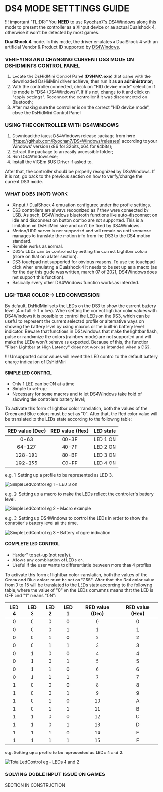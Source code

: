 # DS4 MODE SETTTINGS GUIDE

!!! important "TL;DR:"
    You **NEED** to use [Ryochan7's DS4Windows](https://github.com/Ryochan7/DS4Windows) along this mode to present the controller as a Xinput device or an actual Dualshock 4, otherwise it won't be detected by most games.

**DualShock 4** mode. In this mode, the driver emulates a DualShock 4 with an artificial Vendor & Product ID supported by [DS4Windows](https://github.com/Ryochan7/DS4Windows/). 

### VERIFYING AND CHANGING CURRENT DS3 MODE ON DSHIDMINI'S CONTROL PANEL
 
1. Locate the DsHidMini Control Panel (**DSHMC.exe**) that came with the downloaded DsHidMini driver achieve, then run it **as an administrator**;
2. With the controller connected, check on "HID device mode" selection if its mode is "DS4 (DS4Windows)". If it's not, change to it and click on "apply settings". Reconnect the controller if it was disconnected on Bluetooth;
3. After making sure the controller is on the correct "HID device mode", close the DsHidMini Control Panel.

### USING THE CONTROLLER WITH DS4WINDOWS

1. Download the latest DS4Windows release package from here [https://github.com/Ryochan7/DS4Windows/releases] according to your Windows' version (x86 for 32bits, x64 for 64bits);
2. Extract the package to an easily accessible folder;
3. Run DS4Windows.exe;
4. Install the ViGEm BUS Driver if asked to.

After that, the controller should be properly recognized by DS4Windows. If it is not, go back to the previous section on how to verify/change the current DS3 mode.

### WHAT DOES (NOT) WORK

+ XInput / DualShock 4 emulation configured under the profile settings.
+ DS3 controllers are always recognized as if they were connected by USB. As such, DS4Windows bluetooth functions like auto-disconnect on idle and disconnect on button combo are not supported. This is a limitation on DsHidMini side and can't be fixed by DS4Windows.
+ Motion/UDP server is not supported and will remain so until someone manages to translate the motion info from the DS3 to the DS4 motion standard.
+ Rumble works as normal.
+ DS3's LEDs can be controlled by setting the correct Lightbar colors (more on that on a later section).
+ DS3 touchpad not supported for obvious reasons. To use the touchpad click when emulating a Dualshock 4 it needs to be set up as a macro (as for the day this guide was written, march 07 of 2021, DS4Windows does not support this function).
+ Basically every other DS4Windows function works as intended.

### LIGHTBAR COLOR -> LED CONVERSION

By default, DsHidMini sets the LEDs on the DS3 to show the current battery level (4 = full -> 1 = low). When setting the correct lightbar color values with DS4Windows it is possible to control the LEDs on the DS3, which can be useful to represent the current selected profile or alternative ways on showing the battery level by using macros or the built-in battery level indicator.
Beware that functions in DS4windows that make the lightbar flash, pulse or randomize the colors (rainbow mode) are not supported and will make the LEDs won't behave as expected. Because of this, the function "Flash Lightbar at High Latency" does not work as intended when a DS3.

!!! Unsupported color values will revert the LED control to the default battery charge indication of DsHidMini

#### SIMPLE LED CONTROL

+ Only 1 LED can be ON at a time
+ Simple to set-up;
+ Necessary for some macros and to let DS4Windows take hold of showing the controlers battery level;

To activate this form of lightbar color translation, both the values of the Green and Blue colors must be set as "0". After that, the Red color value will be translated to the LEDs state according to the following table:

| RED value (Dec) |  RED value (Hex) | LED state |
| :---: | :---: | :---: |
| 0-63 | 00-3F | LED 1 ON |
| 64-127 | 40-7F | LED 2 ON |
| 128-191 | 80-BF | LED 3 ON |
| 192-255 | C0-FF | LED 4 ON |

e.g. 1: Setting up a profile to be represented as LED 3.

![SimpleLedControl eg 1 - LED 3 on](https://user-images.githubusercontent.com/24910442/110249922-795dba00-7f57-11eb-9be1-1141a3d59bae.png)


e.g. 2: Setting up a macro to make the LEDs reflect the controller's battery level.

![SimpleLedControl eg 2 - Macro example](https://user-images.githubusercontent.com/24910442/110249934-88446c80-7f57-11eb-8f3e-721fc3ba2812.png)


e.g. 3: Setting up DS4Windows to control the LEDs in order to show the controller's battery level all the time.

![SimpleLedControl eg 3 - Battery chagre indication](https://user-images.githubusercontent.com/24910442/110249936-8b3f5d00-7f57-11eb-85e8-e678cd184443.png)



#### COMPLETE LED CONTROL

+ Harder" to set-up (not really).
+ Allows any combination of LEDs on.
+ Useful if the user wants to differentiatie between more than 4 profiles

To activate this form of lightbar color translation, both the values of the Green and Blue colors must be set as "255". After that, the Red color value from 0 to 15 will be translated to the LEDs state according to the following table, where the value of "0" on the LEDs comumns means that the LED is OFF and "1" means "ON":

| LED 4 |  LED 3 | LED 2 | LED 1 |  RED value (Dec) |  RED value (Hex)
| :---: | :---: | :---: | :---: | :---: | :---: |
| 0 | 0 | 0 | 0 | 0 | 0 |
| 0 | 0 | 0 | 1 | 1 | 1 |
| 0 | 0 | 1 | 0 | 2 | 2 |
| 0 | 0 | 1 | 1 | 3 | 3 |
| 0 | 1 | 0 | 0 | 4 | 4 |
| 0 | 1 | 0 | 1 | 5 | 5 |
| 0 | 1 | 1 | 0 | 6 | 6 |
| 0 | 1 | 1 | 1 | 7 | 7 |
| 1 | 0 | 0 | 0 | 8 | 8 |
| 1 | 0 | 0 | 1 | 9 | 9 |
| 1 | 0 | 1 | 0 | 10 | A |
| 1 | 0 | 1 | 1 | 11 | B |
| 1 | 1 | 0 | 0 | 12 | C |
| 1 | 1 | 0 | 1 | 13 | D |
| 1 | 1 | 1 | 0 | 14 | E |
| 1 | 1 | 1 | 1 | 15 | F |

e.g. Setting up a profile to be represented as LEDs 4 and 2.

![TotalLedControl eg - LEDs 4 and 2](https://user-images.githubusercontent.com/24910442/110250406-f4c06b00-7f59-11eb-8039-bae3f8b2a1db.png)


### SOLVING DOBLE INPUT ISSUE ON GAMES

SECTION IN CONSTRUCTION

### 
